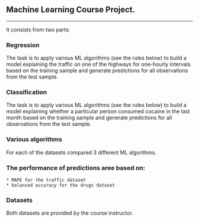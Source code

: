 ## Machine Learning Course Project.
- - -
It consists from two parts:

### Regression
The task is to apply various ML algorithms (see the rules below) to build a model explaining the traffic on one of the highways for one-hourly intervals based on the training sample and generate predictions for all observations from the test sample.

### Classification
The task is to apply various ML algorithms (see the rules below) to build a model explaining whether a particular person consumed cocaine in the last month based on the training sample and generate predictions for all observations from the test sample.

### Various algorithms
For each of the datasets compared 3 different ML algorithms.

### The performance of predictions aree based on:
    * MAPE for the traffic dataset
    * balanced accuracy for the drugs dataset
    
### Datasets
Both datasets are provided by the course instructor.

